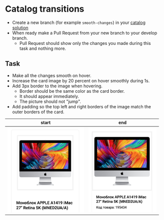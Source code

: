 # Catalog transitions
- Create a new branch (for example `smooth-changes`) in your [catalog solution](readme.md)
- When ready make a Pull Request from your new branch to your develop branch.
  - Pull Request should show only the changes you made during this task and nothing more.

## Task
- Make all the changes smooth on hover.
- Increase the card image by 20 percent on hover smoothly during 1s.
- Add 3px border to the image when hovering.
  - Border should be the same color as the card border.
  - It should appear immediately.
  - The picture should not "jump".
- Add padding so the top left and right borders of the image match the outer borders of the card.

| start | end |
| ----- | --- |
| ![Start](./description/start.png) | ![End](./description/end.png) |
